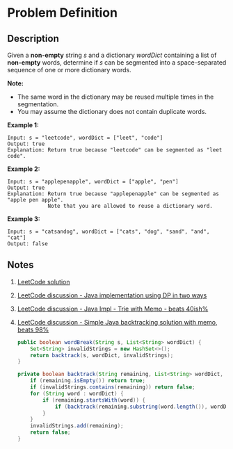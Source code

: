 # Problem Definition

## Description

Given a **non-empty** string _s_ and a dictionary _wordDict_ containing a list of **non-empty** words, determine if _s_ can be segmented into a space-separated sequence of one or more dictionary words.

**Note:**

* The same word in the dictionary may be reused multiple times in the segmentation.
* You may assume the dictionary does not contain duplicate words.

**Example 1:**

```plaintext
Input: s = "leetcode", wordDict = ["leet", "code"]
Output: true
Explanation: Return true because "leetcode" can be segmented as "leet code".
````

**Example 2:**

```plaintext
Input: s = "applepenapple", wordDict = ["apple", "pen"]
Output: true
Explanation: Return true because "applepenapple" can be segmented as "apple pen apple".
             Note that you are allowed to reuse a dictionary word.
```

**Example 3:**

```plaintext
Input: s = "catsandog", wordDict = ["cats", "dog", "sand", "and", "cat"]
Output: false
```

## Notes

1. [LeetCode solution](https://leetcode.com/problems/word-break/solution/)
1. [LeetCode discussion - Java implementation using DP in two ways](leetcode.com/explore/interview/card/google/64/dynamic-programming-4/348/discuss/43790/Java-implementation-using-DP-in-two-ways/42970)
1. [LeetCode discussion - Java Impl - Trie with Memo - beats 40ish%](https://leetcode.com/explore/interview/card/google/64/dynamic-programming-4/348/discuss/211670/Java-Impl-Trie-with-Memo-beats-40ish)
1. [LeetCode discussion - Simple Java backtracking solution with memo, beats 98%](https://leetcode.com/explore/interview/card/google/64/dynamic-programming-4/348/discuss/213361/Simple-Java-backtracking-solution-with-memo-beats-98)

    ```java
    public boolean wordBreak(String s, List<String> wordDict) {
        Set<String> invalidStrings = new HashSet<>();
        return backtrack(s, wordDict, invalidStrings);
    }

    private boolean backtrack(String remaining, List<String> wordDict, Set<String> invalidStrings) {
        if (remaining.isEmpty()) return true;
        if (invalidStrings.contains(remaining)) return false;
        for (String word : wordDict) {
            if (remaining.startsWith(word)) {
                if (backtrack(remaining.substring(word.length()), wordDict, invalidStrings)) return true;
            }
        }
        invalidStrings.add(remaining);
        return false;
    }
    ```
